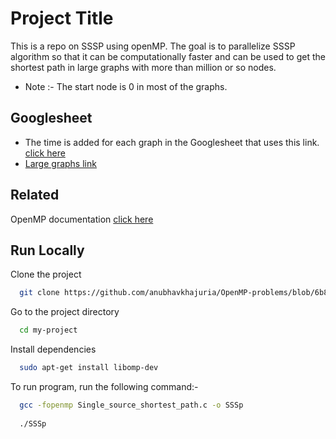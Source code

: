 
# Project Title

This is a repo on SSSP using openMP. The goal is to parallelize SSSP algorithm so that it can be computationally faster and can be used to get the shortest path in large graphs with more than million or so nodes.

 
- Note :- The start node is 0 in most of the graphs.


## Googlesheet

 - The time is added for each graph in the Googlesheet that uses this link.      [click here](https://docs.google.com/spreadsheets/d/1y5K034SQDRGhh9Xp47HXxsQ0ctHYJzlUCKpwlYbiI9g/edit?usp=sharing)
 - [Large graphs link](https://snap.stanford.edu/data/)


## Related

OpenMP documentation [click here](https://www.openmp.org/resources/tutorials-articles/)




## Run Locally

Clone the project

```bash
  git clone https://github.com/anubhavkhajuria/OpenMP-problems/blob/6b813e52f59770c08113629204c48f670886c89c/Single_source_shortest_path.c
```

Go to the project directory

```bash
  cd my-project
```

Install dependencies

```bash
  sudo apt-get install libomp-dev

```


To run program, run the following command:-

```bash
  gcc -fopenmp Single_source_shortest_path.c -o SSSp
  
  ./SSSp
```

